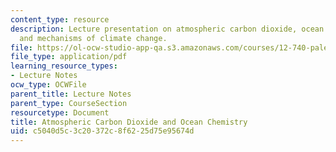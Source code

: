 ```yaml
---
content_type: resource
description: Lecture presentation on atmospheric carbon dioxide, ocean chemistry,
  and mechanisms of climate change.
file: https://ol-ocw-studio-app-qa.s3.amazonaws.com/courses/12-740-paleoceanography-spring-2008/c5040d5c3c20372c8f6225d75e95674d_lec10_slide.pdf
file_type: application/pdf
learning_resource_types:
- Lecture Notes
ocw_type: OCWFile
parent_title: Lecture Notes
parent_type: CourseSection
resourcetype: Document
title: Atmospheric Carbon Dioxide and Ocean Chemistry
uid: c5040d5c-3c20-372c-8f62-25d75e95674d
---
```

